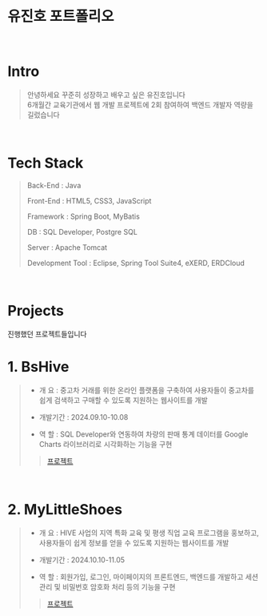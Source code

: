 # 유진호 포트폴리오

<br />

# Intro

> 안녕하세요 꾸준히 성장하고 배우고 싶은 유진호입니다  
> 6개월간 교육기관에서 웹 개발 프로젝트에 2회 참여하여 백엔드 개발자 역량을 길렀습니다

<br />

# Tech Stack

> Back-End : Java
>
> Front-End : HTML5, CSS3, JavaScript
>
> Framework : Spring Boot, MyBatis 
>
> DB : SQL Developer, Postgre SQL
>
> Server : Apache Tomcat
>
> Development Tool : Eclipse, Spring Tool Suite4, eXERD, ERDCloud

<br />

# Projects
진행했던 프로젝트들입니다  

# 1. BsHive

> - 개    요 : 중고차 거래를 위한 온라인 플랫폼을 구축하여 사용자들이 중고차를 쉽게 검색하고 구매할 수 있도록 지원하는 웹사이트를 개발
>
> - 개발기간 : 2024.09.10-10.08
> - 역    할 : SQL Developer와 연동하여 차량의 판매 통계 데이터를 Google Charts 라이브러리로 시각화하는 기능을 구현
>
>> [프로젝트](https://github.com/kimphysicsman/MyLittelTrip_frontend_react)

<br />

# 2. MyLittleShoes

> - 개    요 : HIVE 사업의 지역 특화 교육 및 평생 직업 교육 프로그램을 홍보하고, 사용자들이 쉽게 정보를 얻을 수 있도록 지원하는 웹사이트를 개발
>
> - 개발기간 : 2024.10.10-11.05
> - 역    할 : 회원가입, 로그인, 마이페이지의 프론트엔드, 백엔드를 개발하고 세션 관리 및 비밀번호 암호화 처리 등의 기능을 구현
>
>> [프로젝트](https://github.com/kimphysicsman/MyLittelTrip_frontend_react)

<br />

